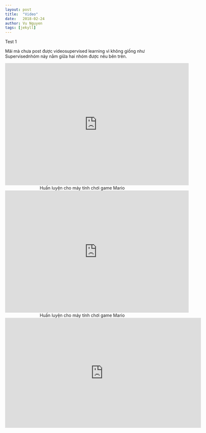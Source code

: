 ```yaml
---
layout: post
title:  "Video"
date:   2018-02-24
author: Vu Nguyen
tags: [jekyll]
---
```


Test 1

Mãi mà chưa post được videosupervised learning vì không giống như Supervisednhóm này nằm giữa hai nhóm được nêu bên trên. 


<div style="text-align:center;">
<iframe width="600" height = "400" src="https://www.youtube.com/watch?v=NqMJVSZzdek" frameborder="0" allowfullscreen></iframe>
<div class="thecap">Huấn luyện cho máy tính chơi game Mario</div>
</div>



<div style="text-align:center;">
<iframe width="600" height = "400" src="https://www.youtube.com/watch?v=NqMJVSZzdek" frameborder="0" allowfullscreen></iframe>
<div class="thecap">Huấn luyện cho máy tính chơi game Mario</div>
</div>



<iframe src="https://player.vimeo.com/video/193567768?title=0&byline=0&portrait=0"   
width="640" height="360" frameborder="0" ></iframe>
